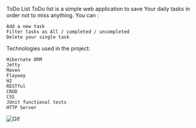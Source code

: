 ToDo List
ToDo list is a simple web application to save Your daily tasks in order not to miss anything. You can :

    Add a new task
    Filter tasks as All / completed / uncompleted
    Delete your single task

Technologies used in the project:

    Hibernate ORM
    Jetty
    Maven
    Flayway
    H2
    RESTful
    CRUD
    CSS
    JUnit functional tests
    HTTP Server

    
    
    
   

![Gif](https://user-images.githubusercontent.com/97319080/174397511-1114b3a5-5362-4325-bce5-0c2c7c0706f1.gif)
